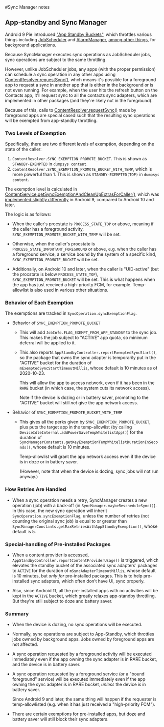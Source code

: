 #Sync Manager notes

## App-standby and Sync Manager

Android 9 Pie introduced
["App Standby Buckets"](https://developer.android.com/topic/performance/appstandby), which throttles various things
including
[JobScheduler](https://developer.android.com/reference/android/app/job/JobScheduler)
and [AlarmManager](https://developer.android.com/reference/android/app/AlarmManager),
[among other things](https://developer.android.com/topic/performance/power/power-details),
for background applications.

Because SyncManager executes sync operations as JobScheduler jobs, sync operations are subject
to the same throttling.

However, unlike JobScheduler jobs, any apps (with the proper permission) can schedule a sync
operation in any other apps using
[ContentResolver.requestSync()](https://developer.android.com/reference/android/content/ContentResolver#requestSync(android.content.SyncRequest)),
whch means it's possible for a foreground app to request a sync in another app that is either in the
background or is not even running.
For example, when the user hits the refresh button on the Contacts app, it'll
request sync to all the contacts sync adapters, which are implemented in other packages (and they're
likely not in the foreground).

Because of this, calls to
[ContentResolver.requestSync()](https://developer.android.com/reference/android/content/ContentResolver#requestSync(android.content.SyncRequest))
made by foreground apps are special cased such that the resulting sync operations will be
exempted from app-standby throttling.

### Two Levels of Exemption
Specifically, there are two different levels of exemption, depending on the state of the caller:
1. `ContentResolver.SYNC_EXEMPTION_PROMOTE_BUCKET`.
  This is shown as `STANDBY-EXEMPTED` in `dumpsys content`.
2. `ContentResolver.SYNC_EXEMPTION_PROMOTE_BUCKET_WITH_TEMP`, which is more powerful than 1.
  This is shown as `STANDBY-EXEMPTED(TOP)` in `dumpsys content`.

The exemption level is calculated in
[ContentService.getSyncExemptionAndCleanUpExtrasForCaller()](https://cs.android.com/android/platform/superproject/+/master:frameworks/base/services/core/java/com/android/server/content/ContentService.java?q=%22int%20getSyncExemptionAndCleanUpExtrasForCaller%22&ss=android%2Fplatform%2Fsuperproject),
which was [implemented slightly differently](https://cs.android.com/android/platform/superproject/+/master:frameworks/base/services/core/java/com/android/server/content/ContentService.java?q=%22int%20getSyncExemptionAndCleanUpExtrasForCaller%22&ss=android%2Fplatform%2Fsuperproject)
in Android 9, compared to Android 10 and later.

The logic is as follows:
- When the caller's procstate is `PROCESS_STATE_TOP` or above,
  meaning if the caller has a foreground activity,
  `SYNC_EXEMPTION_PROMOTE_BUCKET_WITH_TEMP` will be set.

- Otherwise, when the caller's procstate is `PROCESS_STATE_IMPORTANT_FOREGROUND` or above,
  e.g. when the caller has a foreground service, a service bound by the system of a specific kind,
  `SYNC_EXEMPTION_PROMOTE_BUCKET` will be set.

- Additionally, on Android 10 and later, when the caller is
  "UID-active" (but the procstate is below `PROCESS_STATE_TOP`),
  `SYNC_EXEMPTION_PROMOTE_BUCKET` will be set.
  This is what happens when the app has just received a high-priority FCM, for example.
  Temp-allowlist is also used in various other situations.

### Behavior of Each Exemption

The exemptions are tracked in `SyncOperation.syncExemptionFlag`.

- Behavior of `SYNC_EXEMPTION_PROMOTE_BUCKET`
  - This will add `JobInfo.FLAG_EXEMPT_FROM_APP_STANDBY` to the sync job. This makes the job
    subject to "ACTIVE" app quota, so minimum deferral will be applied to it.

  - This also reports `AppStandbyController.reportExemptedSyncStart()`, so the package that owns
    the sync adapter is temporarily put in the "ACTIVE" bucket for the
    duration of `mExemptedSyncStartTimeoutMillis`, whose default is 10 minutes as of 2020-10-23.

    This will allow the app to access network, even if it has been in the `RARE` bucket
    (in which case, the system cuts its network access).

    Note if the device is dozing or in battery saver, promoting to the "ACTIVE" bucket will still
    _not_ give the app network access.

- Behavior of `SYNC_EXEMPTION_PROMOTE_BUCKET_WITH_TEMP`
  - This gives all the perks given by `SYNC_EXEMPTION_PROMOTE_BUCKET`, plus puts the target app
    in the temp-allowlist (by calling `DeviceIdleInternal.addPowerSaveTempWhitelistApp()`)
    for the duration of `SyncManagerConstants.getKeyExemptionTempWhitelistDurationInSeconds()`,
    whose default is 10 minutes.

    Temp-allowlist will grant the app network access even if the device is in doze or in battery
    saver.

    (However, note that when the device is dozing, sync jobs will not run anyway.)

### How Retries Are Handled

- When a sync operation needs a retry, SyncManager creates a new operation (job) with a back-off
  (in `SyncManager.maybeRescheduleSync()`). In this case, the new sync operation will inherit
  `SyncOperation.syncExemptionFlag`, unless the number of retries (not counting the original sync
  job) is equal to or greater than `SyncManagerConstants.getMaxRetriesWithAppStandbyExemption()`,
  whose default is 5.

### Special-handling of Pre-installed Packages

- When a content provider is accessed, `AppStandbyController.reportContentProviderUsage()` is
  triggered, which elevates the standby bucket of the associated sync adapters' packages to `ACTIVE`
  for the duration of `mSyncAdapterTimeoutMillis`, whose default is 10 minutes, but _only for_
  pre-installed packages. This is to help pre-installed sync adapters, which often don't have UI,
  sync properly.

- Also, since Android 11, all the pre-installed apps with no activities will be kept in
  the `ACTIVE` bucket, which greatly relaxes app-standby throttling. But they're still subject
  to doze and battery saver.

### Summary

- When the device is dozing, no sync operations will be executed.

- Normally, sync operations are subject to App-Standby, which throttles jobs owned by background
  apps. Jobs owned by foreground apps are not affected.

- A sync operation requested by a foreground activity will be executed immediately even if the
  app owning the sync adapter is in RARE bucket, and the device is in battery saver.

- A sync operation requested by a foreground service (or a "bound foreground" service)
  will be executed immediately even if the app owning the sync adapter is in RARE bucket,
  *unless* the device is in battery saver.

  Since Android 9 and later, the same thing will happen if the requester is temp-allowlisted (e.g.
  when it has just received a "high-priority FCM").

- There are certain exemptions for pre-installed apps, but doze and battery saver will still
  block their sync adapters.
